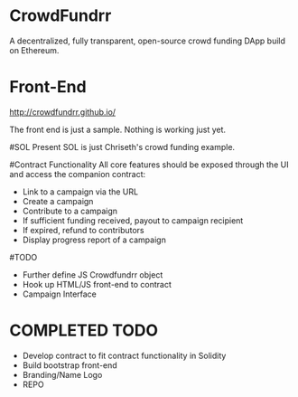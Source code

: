 # CrowdFundrr
A decentralized, fully transparent, open-source crowd funding DApp build on Ethereum.

# Front-End
http://crowdfundrr.github.io/

The front end is just a sample. Nothing is working just yet.

#SOL
Present SOL is just Chriseth's crowd funding example.

#Contract Functionality
All core features should be exposed through the UI and access the companion contract:
- Link to a campaign via the URL
- Create a campaign
- Contribute to a campaign
- If sufficient funding received, payout to campaign recipient
- If expired, refund to contributors
- Display progress report of a campaign

#TODO
- Further define JS Crowdfundrr object
- Hook up HTML/JS front-end to contract
- Campaign Interface

# COMPLETED TODO
- Develop contract to fit contract functionality in Solidity
- Build bootstrap front-end
- Branding/Name Logo
- REPO
